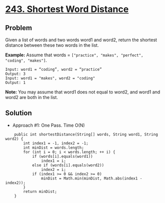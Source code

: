 # <a href='https://leetcode.com/problems/shortest-word-distance/'>243. Shortest Word Distance</a>

## Problem
Given a list of words and two words word1 and word2, return the shortest distance between these two words in the list.

<strong>Example:</strong>
Assume that words = ```["practice", "makes", "perfect", "coding", "makes"]```.
```
Input: word1 = “coding”, word2 = “practice”
Output: 3
Input: word1 = "makes", word2 = "coding"
Output: 1
```

<strong>Note:</strong>
You may assume that word1 does not equal to word2, and word1 and word2 are both in the list.

## Solution
- Approach #1: One Pass. Time O(N)
```
    public int shortestDistance(String[] words, String word1, String word2) {
        int index1 = -1, index2 = -1;
        int minDist = words.length;
        for (int i = 0; i < words.length; ++ i) {
            if (words[i].equals(word1))
                index1 = i;
            else if (words[i].equals(word2))
                index2 = i;
            if (index1 >= 0 && index2 >= 0)
                minDist = Math.min(minDist, Math.abs(index1 - index2));
        }
        return minDist;
    }
```
